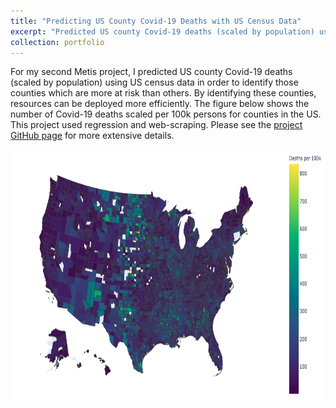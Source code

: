 ```yaml
---
title: "Predicting US County Covid-19 Deaths with US Census Data"
excerpt: "Predicted US county Covid-19 deaths (scaled by population) using US census data in order to identify those counties which are more at risk than others.<br/><img src='/images/CovidMapLarger.png'>"
collection: portfolio
---
```


For my second Metis project, I predicted US county Covid-19 deaths (scaled by population) using US census data in order to identify those counties which are more at risk than others. By identifying these counties, resources can be deployed more efficiently. The figure below shows the number of Covid-19 deaths scaled per 100k persons for counties in the US. This project used regression and web-scraping. Please see the [project GitHub page](https://github.com/nkinnaird/CountyCovidIndexing) for more extensive details.

<img src="/images/CovidMapLarger.png" height="400"/>
